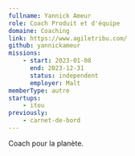 ```yaml
---
fullname: Yannick Ameur
role: Coach Produit et d'équipe
domaine: Coaching
link: https://www.agiletribu.com/
github: yannickameur
missions:
    - start: 2023-01-08
      end: 2023-12-31
      status: independent
      employer: Malt
memberType: autre
startups:
    - itou
previously:
    - carnet-de-bord
---
```


Coach pour la planète.
